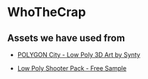 # WhoTheCrap




## Assets we have used from
- [POLYGON City - Low Poly 3D Art by Synty](https://assetstore.unity.com/packages/3d/environments/urban/polygon-city-low-poly-3d-art-by-synty-95214)

- [Low Poly Shooter Pack - Free Sample](https://assetstore.unity.com/packages/templates/systems/low-poly-shooter-pack-free-sample-144839)